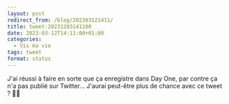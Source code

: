 ```yaml
---
layout: post
redirect_from: /blog/202303121411/
title: tweet-20231203141100
date: 2023-03-12T14:11:00+01:00
categories:
  - Vis ma vie
tags: tweet
format: status
---
```


J'ai réussi à faire en sorte que ça enregistre dans Day One, par contre ça n'a pas publié sur Twitter... J'aurai peut-être plus de chance avec ce tweet ? 🤞🤞
